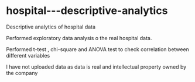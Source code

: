 # hospital---descriptive-analytics
Descriptive analytics of hospital data

Performed exploratory data analysis o the real hospital data.

Performed t-test , chi-square and ANOVA test to check correlation between different variables

I have not uploaded data as data is real and intellectual property owned by the company
